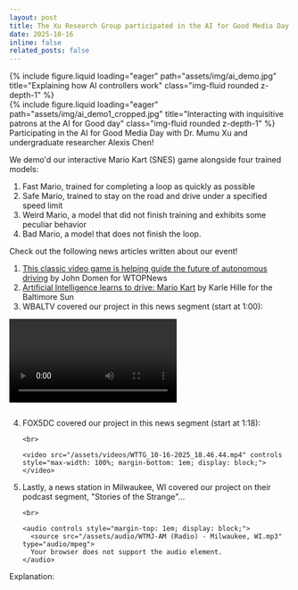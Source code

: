 ```yaml
---
layout: post
title: The Xu Research Group participated in the AI for Good Media Day at UMD College Park!
date: 2025-10-16
inline: false
related_posts: false
---
```


<div class="row">
  <div class="col-sm mt-3 mt-md-0">
    {% include figure.liquid loading="eager" path="assets/img/ai_demo.jpg" title="Explaining how AI controllers work" class="img-fluid rounded z-depth-1" %}
  </div>
  <div class="col-sm mt-3 mt-md-0">
    {% include figure.liquid loading="eager" path="assets/img/ai_demo1_cropped.jpg" title="Interacting with inquisitive patrons at the AI for Good day" class="img-fluid rounded z-depth-1" %}
  </div>
</div>

<div class="caption">
    Participating in the AI for Good Media Day with Dr. Mumu Xu and undergraduate researcher Alexis Chen!
</div>


We demo'd our interactive Mario Kart (SNES) game alongside four trained models:

1. Fast Mario, trained for completing a loop as quickly as possible
2. Safe Mario, trained to stay on the road and drive under a specified speed limit
3. Weird Mario, a model that did not finish training and exhibits some peculiar behavior
4. Bad Mario, a model that does not finish the loop.

Check out the following news articles written about our event!

1. [This classic video game is helping guide the future of autonomous driving](https://wtop.com/maryland/2025/10/can-a-video-game-help-autonomous-driving-programs-learn-how-to-drive/) by John Domen for WTOPNews
2. [Artificial Intelligence learns to drive: Mario Kart](https://www.baltimoresun.com/2025/10/18/ai-drives-mariokart/) by Karle Hille for the Baltimore Sun
3. WBALTV covered our project in this news segment (start at 1:00):

<video src="/assets/videos/WBAL_10-16-2025_17.46.11.mp4" controls style="max-width: 100%; margin-bottom: 1em;"></video>

<ol start="4">
  <li>
    FOX5DC covered our project in this news segment (start at 1:18):

    <br>

    <video src="/assets/videos/WTTG_10-16-2025_18.46.44.mp4" controls style="max-width: 100%; margin-bottom: 1em; display: block;"></video>
  </li>
  <li>
    Lastly, a news station in Milwaukee, WI covered our project on their podcast segment, "Stories of the Strange"...

    <br>

    <audio controls style="margin-top: 1em; display: block;">
      <source src="/assets/audio/WTMJ-AM (Radio) - Milwaukee, WI.mp3" type="audio/mpeg">
      Your browser does not support the audio element.
    </audio>
  </li>
</ol>
Explanation: